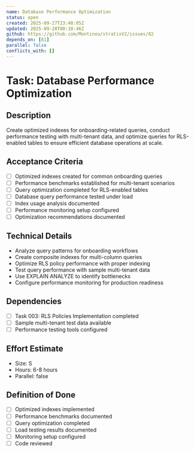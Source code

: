 ```yaml
---
name: Database Performance Optimization
status: open
created: 2025-09-27T23:48:05Z
updated: 2025-09-28T00:10:46Z
github: https://github.com/Montinou/stratixV2/issues/82
depends_on: [81]
parallel: false
conflicts_with: []
---
```


# Task: Database Performance Optimization

## Description
Create optimized indexes for onboarding-related queries, conduct performance testing with multi-tenant data, and optimize queries for RLS-enabled tables to ensure efficient database operations at scale.

## Acceptance Criteria
- [ ] Optimized indexes created for common onboarding queries
- [ ] Performance benchmarks established for multi-tenant scenarios
- [ ] Query optimization completed for RLS-enabled tables
- [ ] Database query performance tested under load
- [ ] Index usage analysis documented
- [ ] Performance monitoring setup configured
- [ ] Optimization recommendations documented

## Technical Details
- Analyze query patterns for onboarding workflows
- Create composite indexes for multi-column queries
- Optimize RLS policy performance with proper indexing
- Test query performance with sample multi-tenant data
- Use EXPLAIN ANALYZE to identify bottlenecks
- Configure performance monitoring for production readiness

## Dependencies
- [ ] Task 003: RLS Policies Implementation completed
- [ ] Sample multi-tenant test data available
- [ ] Performance testing tools configured

## Effort Estimate
- Size: S
- Hours: 6-8 hours
- Parallel: false

## Definition of Done
- [ ] Optimized indexes implemented
- [ ] Performance benchmarks documented
- [ ] Query optimization completed
- [ ] Load testing results documented
- [ ] Monitoring setup configured
- [ ] Code reviewed